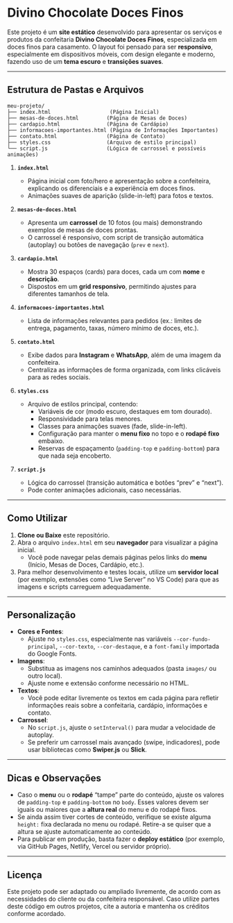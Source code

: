 # Divino Chocolate Doces Finos

Este projeto é um **site estático** desenvolvido para apresentar os serviços e produtos da confeitaria **Divino Chocolate Doces Finos**, especializada em doces finos para casamento. O layout foi pensado para ser **responsivo**, especialmente em dispositivos móveis, com design elegante e moderno, fazendo uso de um **tema escuro** e **transições suaves**.

---

## Estrutura de Pastas e Arquivos

```
meu-projeto/
├── index.html                   (Página Inicial)
├── mesas-de-doces.html         (Página de Mesas de Doces)
├── cardapio.html               (Página de Cardápio)
├── informacoes-importantes.html (Página de Informações Importantes)
├── contato.html                (Página de Contato)
├── styles.css                  (Arquivo de estilo principal)
└── script.js                   (Lógica de carrossel e possíveis animações)
```

1. **`index.html`**  
   - Página inicial com foto/hero e apresentação sobre a confeiteira, explicando os diferenciais e a experiência em doces finos.  
   - Animações suaves de aparição (slide-in-left) para fotos e textos.  

2. **`mesas-de-doces.html`**  
   - Apresenta um **carrossel** de 10 fotos (ou mais) demonstrando exemplos de mesas de doces prontas.  
   - O carrossel é responsivo, com script de transição automática (autoplay) ou botões de navegação (`prev` e `next`).  

3. **`cardapio.html`**  
   - Mostra 30 espaços (cards) para doces, cada um com **nome** e **descrição**.  
   - Dispostos em um **grid responsivo**, permitindo ajustes para diferentes tamanhos de tela.  

4. **`informacoes-importantes.html`**  
   - Lista de informações relevantes para pedidos (ex.: limites de entrega, pagamento, taxas, número mínimo de doces, etc.).  

5. **`contato.html`**  
   - Exibe dados para **Instagram** e **WhatsApp**, além de uma imagem da confeiteira.  
   - Centraliza as informações de forma organizada, com links clicáveis para as redes sociais.  

6. **`styles.css`**  
   - Arquivo de estilos principal, contendo:  
     - Variáveis de cor (modo escuro, destaques em tom dourado).  
     - Responsividade para telas menores.  
     - Classes para animações suaves (fade, slide-in-left).  
     - Configuração para manter o **menu fixo** no topo e o **rodapé fixo** embaixo.  
     - Reservas de espaçamento (`padding-top` e `padding-bottom`) para que nada seja encoberto.

7. **`script.js`**  
   - Lógica do carrossel (transição automática e botões “prev” e “next”).  
   - Pode conter animações adicionais, caso necessárias.

---

## Como Utilizar

1. **Clone ou Baixe** este repositório.  
2. Abra o arquivo `index.html` em seu **navegador** para visualizar a página inicial.  
   - Você pode navegar pelas demais páginas pelos links do **menu** (Início, Mesas de Doces, Cardápio, etc.).  
3. Para melhor desenvolvimento e testes locais, utilize um **servidor local** (por exemplo, extensões como “Live Server” no VS Code) para que as imagens e scripts carreguem adequadamente.

---

## Personalização

- **Cores e Fontes**:  
  - Ajuste no `styles.css`, especialmente nas variáveis `--cor-fundo-principal`, `--cor-texto`, `--cor-destaque`, e a `font-family` importada do Google Fonts.  
- **Imagens**:  
  - Substitua as imagens nos caminhos adequados (pasta `images/` ou outro local).  
  - Ajuste nome e extensão conforme necessário no HTML.  
- **Textos**:  
  - Você pode editar livremente os textos em cada página para refletir informações reais sobre a confeitaria, cardápio, informações e contato.  
- **Carrossel**:  
  - No `script.js`, ajuste o `setInterval()` para mudar a velocidade de autoplay.  
  - Se preferir um carrossel mais avançado (swipe, indicadores), pode usar bibliotecas como **Swiper.js** ou **Slick**.

---

## Dicas e Observações

- Caso o **menu** ou o **rodapé** “tampe” parte do conteúdo, ajuste os valores de `padding-top` e `padding-bottom` no `body`. Esses valores devem ser iguais ou maiores que a **altura real** do menu e do rodapé fixos.  
- Se ainda assim tiver cortes de conteúdo, verifique se existe alguma `height:` fixa declarada no menu ou rodapé. Retire-a se quiser que a altura se ajuste automaticamente ao conteúdo.  
- Para publicar em produção, basta fazer o **deploy estático** (por exemplo, via GitHub Pages, Netlify, Vercel ou servidor próprio).

---

## Licença

Este projeto pode ser adaptado ou ampliado livremente, de acordo com as necessidades do cliente ou da confeiteira responsável. Caso utilize partes deste código em outros projetos, cite a autoria e mantenha os créditos conforme acordado.